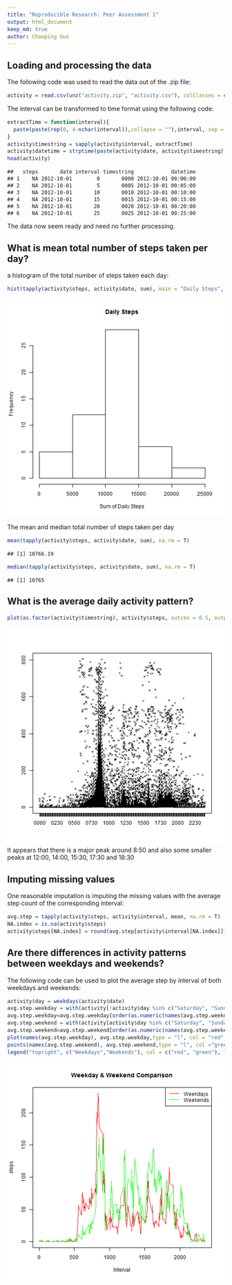 ```yaml
---
title: "Reproducible Research: Peer Assessment 1"
output: html_document
keep_md: true
author: Chaoping Guo
---
```


## Loading and processing the data
The following code was used to read the data out of the .zip file:

```r
activity = read.csv(unz("activity.zip", "activity.csv"), colClasses = c(NA, "Date", "character"),na.strings = "NA")
```

The interval can be transformed to time format using the following code:

```r
extractTime = function(interval){
  paste(paste(rep(0, 4-nchar(interval)),collapse = ""),interval, sep = "")
}
activity$timestring = sapply(activity$interval, extractTime)
activity$datetime = strptime(paste(activity$date, activity$timestring), format = "%Y-%m-%d %H%M")
head(activity)
```

```
##   steps       date interval timestring            datetime
## 1    NA 2012-10-01        0       0000 2012-10-01 00:00:00
## 2    NA 2012-10-01        5       0005 2012-10-01 00:05:00
## 3    NA 2012-10-01       10       0010 2012-10-01 00:10:00
## 4    NA 2012-10-01       15       0015 2012-10-01 00:15:00
## 5    NA 2012-10-01       20       0020 2012-10-01 00:20:00
## 6    NA 2012-10-01       25       0025 2012-10-01 00:25:00
```
The data now seem ready and need no further processing.

## What is mean total number of steps taken per day?
a histogram of the total number of steps taken each day:

```r
hist(tapply(activity$steps, activity$date, sum), main = "Daily Steps", xlab = "Sum of Daily Steps")
```

![plot of chunk unnamed-chunk-3](figure/unnamed-chunk-3-1.png) 

The mean and median total number of steps taken per day 

```r
mean(tapply(activity$steps, activity$date, sum), na.rm = T)
```

```
## [1] 10766.19
```

```r
median(tapply(activity$steps, activity$date, sum), na.rm = T)
```

```
## [1] 10765
```

## What is the average daily activity pattern?

```r
plot(as.factor(activity$timestring), activity$steps, outcex = 0.5, outpch = 4)
```

![plot of chunk unnamed-chunk-5](figure/unnamed-chunk-5-1.png) 
It appears that there is a major peak around 8:50 and also some smaller peaks at 12:00, 14:00, 15:30, 17:30 and 18:30 

## Imputing missing values
One reasonable imputation is imputing the missing values with the average step count of the corresponding interval:

```r
avg.step = tapply(activity$steps, activity$interval, mean, na.rm = T)
NA.index = is.na(activity$steps)
activity$steps[NA.index] = round(avg.step[activity$interval[NA.index]])
```


## Are there differences in activity patterns between weekdays and weekends?
The following code can be used to plot the average step by interval of both weekdays and weekends:

```r
activity$day = weekdays(activity$date)
avg.step.weekday = with(activity[!activity$day %in% c("Saturday", "Sunday"),],tapply(steps, interval, mean))
avg.step.weekday=avg.step.weekday[order(as.numeric(names(avg.step.weekday)))]
avg.step.weekend = with(activity[activity$day %in% c("Saturday", "Sunday"),],tapply(steps, interval, mean))
avg.step.weekend=avg.step.weekend[order(as.numeric(names(avg.step.weekend)))]
plot(names(avg.step.weekday), avg.step.weekday,type = "l", col = "red", main = "Weekday & Weekend Comparison", ylab = "steps", xlab = "Interval")
points(names(avg.step.weekend), avg.step.weekend,type = "l", col ="green")
legend("topright", c("Weekdays","Weekends"), col = c("red", "green"), lty = 1)
```

![plot of chunk unnamed-chunk-7](figure/unnamed-chunk-7-1.png) 
